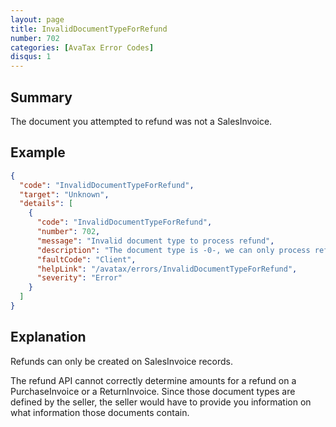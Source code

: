 ```yaml
---
layout: page
title: InvalidDocumentTypeForRefund
number: 702
categories: [AvaTax Error Codes]
disqus: 1
---
```


## Summary

The document you attempted to refund was not a SalesInvoice.

## Example

```json
{
  "code": "InvalidDocumentTypeForRefund",
  "target": "Unknown",
  "details": [
    {
      "code": "InvalidDocumentTypeForRefund",
      "number": 702,
      "message": "Invalid document type to process refund",
      "description": "The document type is -0-, we can only process refund on SalesInvoice document.",
      "faultCode": "Client",
      "helpLink": "/avatax/errors/InvalidDocumentTypeForRefund",
      "severity": "Error"
    }
  ]
}
```

## Explanation

Refunds can only be created on SalesInvoice records.

The refund API cannot correctly determine amounts for a refund on a PurchaseInvoice or a ReturnInvoice.  Since those document types are defined by the seller, the seller would have to provide you information on what information those documents contain.
